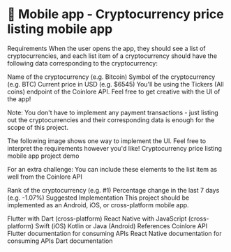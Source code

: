 # 📱 Mobile app - Cryptocurrency price listing mobile app

Requirements
When the user opens the app, they should see a list of cryptocurrencies, and each list item of a cryptocurrency should have the following data corresponding to the cryptocurrency:

Name of the cryptocurrency (e.g. Bitcoin)
Symbol of the cryptocurrency (e.g. BTC)
Current price in USD (e.g. $6545)
You'll be using the Tickers (All coins) endpoint of the Coinlore API. Feel free to get creative with the UI of the app!

Note: You don't have to implement any payment transactions - just listing out the cryptocurrencies and their corresponding data is enough for the scope of this project.

The following image shows one way to implement the UI. Feel free to interpret the requirements however you'd like!
Cryptocurrency price listing mobile app project demo

For an extra challenge:
You can include these elements to the list item as well from the Coinlore API

Rank of the cryptocurrency (e.g. #1)
Percentage change in the last 7 days (e.g. -1.07%)
Suggested Implementation
This project should be implemented as an Android, iOS, or cross-platform mobile app.

Flutter with Dart (cross-platform)
React Native with JavaScript (cross-platform)
Swift (iOS)
Kotlin or Java (Android)
References
Coinlore API
Flutter documentation for consuming APIs
React Native documentation for consuming APIs
Dart documentation

